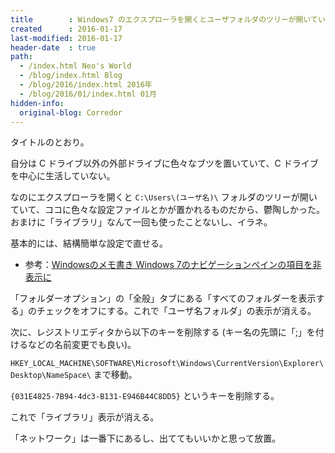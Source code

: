 ```yaml
---
title        : Windows7 のエクスプローラを開くとユーザフォルダのツリーが開いていて使わないライブラリも表示されていて目障りなので非表示にしたい
created      : 2016-01-17
last-modified: 2016-01-17
header-date  : true
path:
  - /index.html Neo's World
  - /blog/index.html Blog
  - /blog/2016/index.html 2016年
  - /blog/2016/01/index.html 01月
hidden-info:
  original-blog: Corredor
---
```


タイトルのとおり。

自分は C ドライブ以外の外部ドライブに色々なブツを置いていて、C ドライブを中心に生活していない。

なのにエクスプローラを開くと `C:\Users\(ユーザ名)\` フォルダのツリーが開いていて、ココに色々な設定ファイルとかが置かれるものだから、鬱陶しかった。おまけに「ライブラリ」なんて一回も使ったことないし、イラネ。

基本的には、結構簡単な設定で直せる。

- 参考：[Windowsのメモ書き Windows 7のナビゲーションペインの項目を非表示に](http://wintips.blog117.fc2.com/blog-entry-109.html)

「フォルダーオプション」の「全般」タブにある「すべてのフォルダーを表示する」のチェックをオフにする。これで「ユーザ名フォルダ」の表示が消える。

次に、レジストリエディタから以下のキーを削除する (キー名の先頭に「;」を付けるなどの名前変更でも良い)。

`HKEY_LOCAL_MACHINE\SOFTWARE\Microsoft\Windows\CurrentVersion\Explorer\Desktop\NameSpace\` まで移動。

`{031E4825-7B94-4dc3-B131-E946B44C8DD5}` というキーを削除する。

これで「ライブラリ」表示が消える。

「ネットワーク」は一番下にあるし、出ててもいいかと思って放置。
